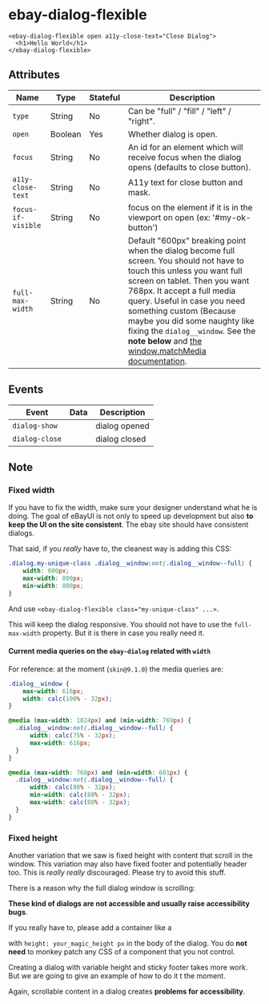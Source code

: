 # ebay-dialog-flexible

```marko
<ebay-dialog-flexible open a11y-close-text="Close Dialog">
  <h1>Hello World</h1>
</ebay-dialog-flexible>
```

## Attributes
Name | Type | Stateful | Description
--- | --- | --- | ---
`type` | String | No | Can be "full" / "fill" / "left" / "right".
`open` | Boolean | Yes | Whether dialog is open.
`focus` | String | No | An id for an element which will receive focus when the dialog opens (defaults to close button).
`a11y-close-text` | String | No | A11y text for close button and mask.
`focus-if-visible` | String | No | focus on the element if it is in the viewport on open (ex: '#my-ok-button')
`full-max-width` | String | No | Default "600px" breaking point when the dialog become full screen. You should not have to touch this unless you want full screen on tablet. Then you want 768px. It accept a full media query. Useful in case you need something custom (Because maybe you did some naughty like fixing the `dialog__window`. See the **note below** and [the window.matchMedia documentation](https://developer.mozilla.org/en-US/docs/Web/API/Window/matchMedia).  

## Events
Event | Data | Description
--- | --- | ---
`dialog-show` |  | dialog opened
`dialog-close` |  | dialog closed

## Note

### Fixed width
If you have to fix the width, make sure your designer understand what he is doing.  The goal of eBayUI is not only to speed up development but also **to keep the UI on the site consistent**. The ebay site should have consistent dialogs.

That said, if you *really* have to, the cleanest way is adding this CSS:

```css
.dialog.my-unique-class .dialog__window:not(.dialog__window--full) {
    width: 800px;
    max-width: 800px;
    min-width: 800px;
}
```

And use `<ebay-dialog-flexible class="my-unique-class" ...>`.

This will keep the dialog responsive. You should not have to use the `full-max-width` property. But it is there in case you really need it.

#### Current media queries on the `ebay-dialog` related with `width`

For reference: at the moment (`skin@9.1.0`) the media queries are:

```css
.dialog__window {
    max-width: 616px;
    width: calc(100% - 32px);
}

@media (max-width: 1024px) and (min-width: 769px) {
  .dialog__window:not(.dialog__window--full) {
      width: calc(75% - 32px);
      max-width: 616px;
  }
}

@media (max-width: 768px) and (min-width: 601px) {
  .dialog__window:not(.dialog__window--full) {
      width: calc(88% - 32px);
      min-width: calc(88% - 32px);
      max-width: calc(88% - 32px);
  }
}
```

### Fixed height
Another variation that we saw is fixed height with content that scroll in the window. This variation may also have fixed footer and potentially header too. This is _really really_ discouraged. Please try to avoid this stuff. 

There is a reason why the full dialog window is scrolling:

**These kind of dialogs are not accessible and usually raise accessibility bugs**. 

If you really have to, please add a container like a <div> with `height: your_magic_height px` in the body of the dialog. 
You do **not need** to monkey patch any CSS of a component that you not control.

Creating a dialog with variable height and sticky footer takes more work. But we are going to give an example of how to do it t the moment.

Again, scrollable content in a dialog creates **problems for accessibility**.

